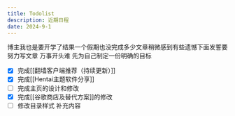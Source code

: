 ```yaml
---
title: Todolist
description: 近期日程
date: 2024-9-1
---
```

博主我也是要开学了结果一个假期也没完成多少文章稍微感到有些遗憾下面发誓要努力写文章
万事开头难 先为自己制定一份明确的目标
- [x] 完成[[翻墙客户端推荐（持续更新）]]
- [x] 完成[[Hentai主题软件分享]]
- [ ] 完成主页的设计和修改
- [x] 完成[[谷歌商店及替代方案]]的修改
- [ ] 修改目录样式 补充内容